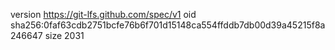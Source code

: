 version https://git-lfs.github.com/spec/v1
oid sha256:0faf63cdb2751bcfe76b6f701d15148ca554ffddb7db00d39a45215f8a246647
size 2031
